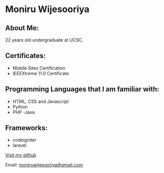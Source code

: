 # Moniru Wijesooriya

## About Me:

22 years old undergraduate at UCSC.

## Certificates:

- Mobile Sites Certification
- IEEEXtreme 11.0 Certificate

## Programming Languages that I am familiar with:

- HTML, CSS and Javascript
- Python
- PHP
-Java

## Frameworks:
- codeigniter
- laravel

[Visit my github](https://github.com/Moniruwijesooriya)

Email: moniruwijesooriya@gmail.com

